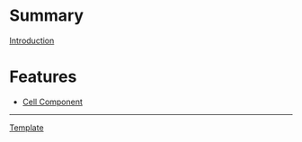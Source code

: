 # Summary

[Introduction](INTRODUCTION.md)

# Features

- [Cell Component]()

-----------

[Template](0000-template.md)
